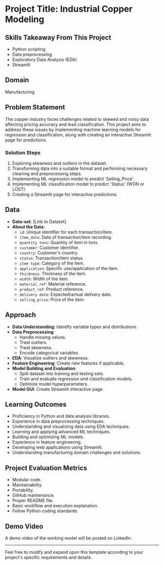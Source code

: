 # Project Title: Industrial Copper Modeling

## Skills Takeaway From This Project
- Python scripting
- Data preprocessing
- Exploratory Data Analysis (EDA)
- Streamlit

## Domain
Manufacturing

## Problem Statement
The copper industry faces challenges related to skewed and noisy data affecting pricing accuracy and lead classification. This project aims to address these issues by implementing machine learning models for regression and classification, along with creating an interactive Streamlit page for predictions.

### Solution Steps
1. Exploring skewness and outliers in the dataset.
2. Transforming data into a suitable format and performing necessary cleaning and preprocessing steps.
3. Implementing ML regression model to predict 'Selling_Price'.
4. Implementing ML classification model to predict 'Status' (WON or LOST).
5. Creating a Streamlit page for interactive predictions.

## Data
- **Data-set**: [Link to Dataset]
- **About the Data**:
  - `id`: Unique identifier for each transaction/item.
  - `item_date`: Date of transaction/item recording.
  - `quantity tons`: Quantity of item in tons.
  - `customer`: Customer identifier.
  - `country`: Customer's country.
  - `status`: Transaction/item status.
  - `item type`: Category of the item.
  - `application`: Specific use/application of the item.
  - `thickness`: Thickness of the item.
  - `width`: Width of the item.
  - `material_ref`: Material reference.
  - `product_ref`: Product reference.
  - `delivery date`: Expected/actual delivery date.
  - `selling_price`: Price of the item.

## Approach
- **Data Understanding**: Identify variable types and distributions.
- **Data Preprocessing**:
  - Handle missing values.
  - Treat outliers.
  - Treat skewness.
  - Encode categorical variables.
- **EDA**: Visualize outliers and skewness.
- **Feature Engineering**: Create new features if applicable.
- **Model Building and Evaluation**:
  - Split dataset into training and testing sets.
  - Train and evaluate regression and classification models.
  - Optimize model hyperparameters.
- **Model GUI**: Create Streamlit interactive page.

## Learning Outcomes
- Proficiency in Python and data analysis libraries.
- Experience in data preprocessing techniques.
- Understanding and visualizing data using EDA techniques.
- Learning and applying advanced ML techniques.
- Building and optimizing ML models.
- Experience in feature engineering.
- Developing web applications using Streamlit.
- Understanding manufacturing domain challenges and solutions.

## Project Evaluation Metrics
- Modular code.
- Maintainability.
- Portability.
- GitHub maintenance.
- Proper README file.
- Basic workflow and execution explanation.
- Follow Python coding standards.

## Demo Video
A demo video of the working model will be posted on LinkedIn.

---

Feel free to modify and expand upon this template according to your project's specific requirements and details.
